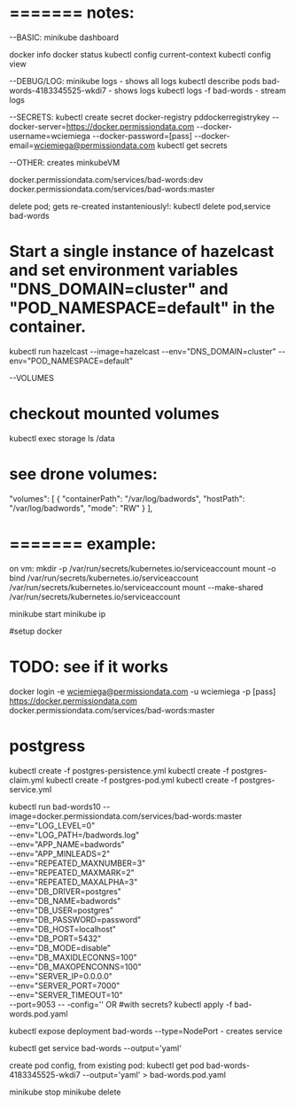 =======
notes:
=======

--BASIC:
minikube dashboard

docker info
docker status
kubectl config current-context
kubectl config view

--DEBUG/LOG:
minikube logs
	- shows all logs
kubectl describe pods bad-words-4183345525-wkdi7
	- shows logs
kubectl logs -f bad-words
	- stream logs

--SECRETS:
kubectl create secret docker-registry pddockerregistrykey --docker-server=https://docker.permissiondata.com --docker-username=wciemiega --docker-password=[pass] --docker-email=wciemiega@permissiondata.com
kubectl get secrets

--OTHER:
creates minkubeVM

docker.permissiondata.com/services/bad-words:dev
docker.permissiondata.com/services/bad-words:master

delete pod; gets re-created instanteniously!:
kubectl delete pod,service bad-words




# Start a single instance of hazelcast and set environment variables "DNS_DOMAIN=cluster" and "POD_NAMESPACE=default" in the container.
kubectl run hazelcast --image=hazelcast --env="DNS_DOMAIN=cluster" --env="POD_NAMESPACE=default"


--VOLUMES
# checkout mounted volumes
kubectl exec storage ls /data
# see drone volumes:
"volumes": [
    {
      "containerPath": "/var/log/badwords",
      "hostPath": "/var/log/badwords",
      "mode": "RW"
    }
  ],


=======
example:
=======

on vm:
mkdir -p /var/run/secrets/kubernetes.io/serviceaccount
mount -o bind /var/run/secrets/kubernetes.io/serviceaccount /var/run/secrets/kubernetes.io/serviceaccount
mount --make-shared /var/run/secrets/kubernetes.io/serviceaccount


minikube start
minikube ip

#setup docker
# TODO: see if it works
docker login -e wciemiega@permissiondata.com -u wciemiega -p [pass] https://docker.permissiondata.com
docker.permissiondata.com/services/bad-words:master

# postgress
kubectl create -f postgres-persistence.yml
kubectl create -f postgres-claim.yml
kubectl create -f postgres-pod.yml
kubectl create -f postgres-service.yml

kubectl run bad-words10 --image=docker.permissiondata.com/services/bad-words:master \
	--env="LOG_LEVEL=0" \
	--env="LOG_PATH=/badwords.log" \
	--env="APP_NAME=badwords" \
	--env="APP_MINLEADS=2" \
	--env="REPEATED_MAXNUMBER=3" \
	--env="REPEATED_MAXMARK=2" \
	--env="REPEATED_MAXALPHA=3" \
	--env="DB_DRIVER=postgres" \
	--env="DB_NAME=badwords" \
	--env="DB_USER=postgres" \
	--env="DB_PASSWORD=password" \
	--env="DB_HOST=localhost" \
	--env="DB_PORT=5432" \
	--env="DB_MODE=disable" \
	--env="DB_MAXIDLECONNS=100" \
	--env="DB_MAXOPENCONNS=100" \
	--env="SERVER_IP=0.0.0.0" \
	--env="SERVER_PORT=7000" \
	--env="SERVER_TIMEOUT=10" \
	--port=9053 -- -config=''
OR
#with secrets?
kubectl apply -f bad-words.pod.yaml

kubectl expose deployment bad-words --type=NodePort
	- creates service

kubectl get service bad-words --output='yaml'

create pod config, from existing pod:
kubectl get pod bad-words-4183345525-wkdi7 --output='yaml' > bad-words.pod.yaml

minikube stop
minikube delete






